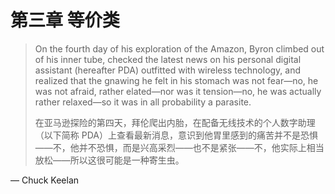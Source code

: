 # 第三章 等价类

>On the fourth day of his exploration of the Amazon, Byron climbed out of his inner tube, checked the latest news on his personal digital assistant (hereafter PDA) outfitted with wireless technology, and realized that the gnawing he felt in his stomach was not fear—no, he was not afraid, rather elated—nor was it tension—no, he was actually rather relaxed—so it was in all probability a parasite.
>
>在亚马逊探险的第四天，拜伦爬出内胎，在配备无线技术的个人数字助理（以下简称 PDA）上查看最新消息，意识到他胃里感到的痛苦并不是恐惧 ——不，他并不恐惧，而是兴高采烈——也不是紧张——不，他实际上相当放松——所以这很可能是一种寄生虫。

— Chuck Keelan